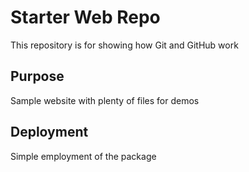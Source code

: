 # Starter Web Repo

This repository is for showing how Git and GitHub work

## Purpose

Sample website with plenty of files for demos

## Deployment

Simple employment of the package 
